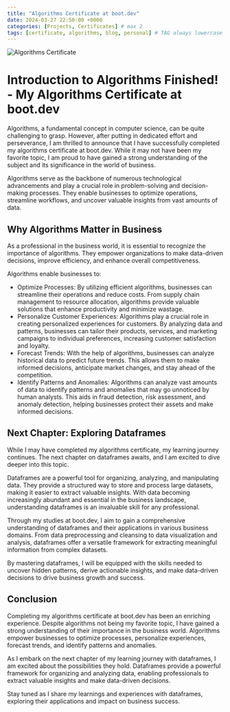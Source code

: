 ```yaml
---
title: "Algorithms Certificate at boot.dev"
date: 2024-03-27 22:50:00 +0000
categories: [Projects, Certificates] # max 2
tags: [certificate, algorithms, blog, personal] # TAG always lowercase
---
```


![Algorithms Certificate](/img/uploads/bootdev_algorithms.png)

# Introduction to Algorithms Finished! - My Algorithms Certificate at boot.dev

Algorithms, a fundamental concept in computer science, can be quite challenging to grasp. However, after putting in dedicated effort and perseverance, I am thrilled to announce that I have successfully completed my algorithms certificate at boot.dev. While it may not have been my favorite topic, I am proud to have gained a strong understanding of the subject and its significance in the world of business.

Algorithms serve as the backbone of numerous technological advancements and play a crucial role in problem-solving and decision-making processes. They enable businesses to optimize operations, streamline workflows, and uncover valuable insights from vast amounts of data.

## Why Algorithms Matter in Business

As a professional in the business world, it is essential to recognize the importance of algorithms. They empower organizations to make data-driven decisions, improve efficiency, and enhance overall competitiveness.

Algorithms enable businesses to:

- Optimize Processes: By utilizing efficient algorithms, businesses can streamline their operations and reduce costs. From supply chain management to resource allocation, algorithms provide valuable solutions that enhance productivity and minimize wastage.
- Personalize Customer Experiences: Algorithms play a crucial role in creating personalized experiences for customers. By analyzing data and patterns, businesses can tailor their products, services, and marketing campaigns to individual preferences, increasing customer satisfaction and loyalty.
- Forecast Trends: With the help of algorithms, businesses can analyze historical data to predict future trends. This allows them to make informed decisions, anticipate market changes, and stay ahead of the competition.
- Identify Patterns and Anomalies: Algorithms can analyze vast amounts of data to identify patterns and anomalies that may go unnoticed by human analysts. This aids in fraud detection, risk assessment, and anomaly detection, helping businesses protect their assets and make informed decisions.

## Next Chapter: Exploring Dataframes

While I may have completed my algorithms certificate, my learning journey continues. The next chapter on dataframes awaits, and I am excited to dive deeper into this topic.

Dataframes are a powerful tool for organizing, analyzing, and manipulating data. They provide a structured way to store and process large datasets, making it easier to extract valuable insights. With data becoming increasingly abundant and essential in the business landscape, understanding dataframes is an invaluable skill for any professional.

Through my studies at boot.dev, I aim to gain a comprehensive understanding of dataframes and their applications in various business domains. From data preprocessing and cleansing to data visualization and analysis, dataframes offer a versatile framework for extracting meaningful information from complex datasets.

By mastering dataframes, I will be equipped with the skills needed to uncover hidden patterns, derive actionable insights, and make data-driven decisions to drive business growth and success.

## Conclusion

Completing my algorithms certificate at boot.dev has been an enriching experience. Despite algorithms not being my favorite topic, I have gained a strong understanding of their importance in the business world. Algorithms empower businesses to optimize processes, personalize experiences, forecast trends, and identify patterns and anomalies.

As I embark on the next chapter of my learning journey with dataframes, I am excited about the possibilities they hold. Dataframes provide a powerful framework for organizing and analyzing data, enabling professionals to extract valuable insights and make data-driven decisions.

Stay tuned as I share my learnings and experiences with dataframes, exploring their applications and impact on business success.

